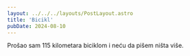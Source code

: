 ```yaml
---
layout: ../../../layouts/PostLayout.astro
title: 'Bicikl'
pubDate: 2024-08-10
---
```


Prošao sam 115 kilometara biciklom i neću da pišem ništa više.
